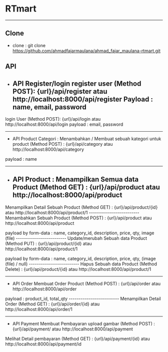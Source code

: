 # RTmart
<hr>

## Clone
- clone : git clone  https://github.com/ahmadfajarmaulana/ahmad_fajar_maulana-rtmart.git

## API 
- API Register/login
register user (Method POST): {url}/api/register atau http://localhost:8000/api/register
Payload :
name, email, password
    -------------------------
login User (Method POST): {url}/api/login atau http://localhost:8000/api/login
payload :
email, password

<hr>

- API Product Categori :
Menambahkan / Membuat sebuah kategori untuk product (Method POST) :
{url}/api/category atau http://localhost:8000/api/category

payload : 
name

<hr>

- API Product :
Menampilkan Semua data Product (Method GET) : 
{url}/api/product atau http://localhost:8000/api/product
    -------------------------
Menampilkan Detail Sebuah Product (Method GET)  : 
{url}/api/product/{id} atau http://localhost:8000/api/product/1
    -------------------------
Menambahkan Sebuah Product (Method POST)  : 
{url}/api/product atau http://localhost:8000/api/product

payload by form-data :
name, category_id, description, price, qty, image (file)
    -------------------------
Update/merubah Sebuah data Product (Method PUT)  : 
{url}/api/product/{id} atau http://localhost:8000/api/product/1

payload by form-data :
name, category_id, description, price, qty, (image (file) / null)
    -------------------------
Hapus Sebuah data Product (Method Delete)  : 
{url}/api/product/{id} atau http://localhost:8000/api/product/1

<hr>

- API Order
Membuat Order Product (Method POST) : 
{url}/api/order atau http://localhost:8000/api/order

payload :
product_id, total_qty
    -------------------------
Menampilkan Detail Order (Method GET) : 
{url}/api/order/{id} atau http://localhost:8000/api/order/1

<hr>

- API Payment
Membuat Pembayaran upload gambar (Method POST) :
{url}/api/payment/ atau http://localhost:8000/api/payment

Melihat Detail pembayaran (Method GET) :
{url}/api/payment/{id} atau http://localhost:8000/api/payment/id